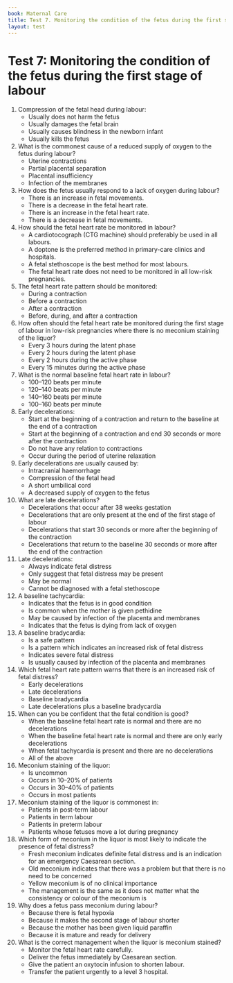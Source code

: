 ```yaml
---
book: Maternal Care
title: Test 7. Monitoring the condition of the fetus during the first stage of labour
layout: test
---
```


# Test 7: Monitoring the condition of the fetus during the first stage of labour

1.	Compression of the fetal head during labour:
	+	Usually does not harm the fetus
	-	Usually damages the fetal brain
	-	Usually causes blindness in the newborn infant
	-	Usually kills the fetus
2.	What is the commonest cause of a reduced supply of oxygen to the fetus during labour?
	+	Uterine contractions
	-	Partial placental separation
	-	Placental insufficiency
	-	Infection of the membranes
3.	How does the fetus usually respond to a lack of oxygen during labour?
	-	There is an increase in fetal movements.
	+	There is a decrease in the fetal heart rate.
	-	There is an increase in the fetal heart rate.
	-	There is a decrease in fetal movements.
4.	How should the fetal heart rate be monitored in labour?
	-	A cardiotocograph (CTG machine) should preferably be used in all labours.
	+	A doptone is the preferred method in primary-care clinics and hospitals.
	-	A fetal stethoscope is the best method for most labours.
	-	The fetal heart rate does not need to be monitored in all low-risk pregnancies.
5.	The fetal heart rate pattern should be monitored:
	-	During a contraction
	-	Before a contraction
	-	After a contraction
	+	Before, during, and after a contraction
6.	How often should the fetal heart rate be monitored during the first stage of labour in low-risk pregnancies where there is no meconium staining of the liquor?
	-	Every 3 hours during the latent phase
	+	Every 2 hours during the latent phase
	-	Every 2 hours during the active phase
	-	Every 15 minutes during the active phase
7.	What is the normal baseline fetal heart rate in labour?
	-	100–120 beats per minute
	-	120–140 beats per minute
	-	140–160 beats per minute
	+	100–160 beats per minute
8.	Early decelerations:
	+	Start at the beginning of a contraction and return to the baseline at the end of a contraction
	-	Start at the beginning of a contraction and end 30 seconds or more after the contraction
	-	Do not have any relation to contractions
	-	Occur during the period of uterine relaxation
9.	Early decelerations are usually caused by:
	-	Intracranial haemorrhage
	+	Compression of the fetal head
	-	A short umbilical cord
	-	A decreased supply of oxygen to the fetus
10.	What are late decelerations?
	-	Decelerations that occur after 38 weeks gestation
	-	Decelerations that are only present at the end of the first stage of labour
	-	Decelerations that start 30 seconds or more after the beginning of the contraction
	+	Decelerations that return to the baseline 30 seconds or more after the end of the contraction
11.	Late decelerations:
	+	Always indicate fetal distress
	-	Only suggest that fetal distress may be present
	-	May be normal
	-	Cannot be diagnosed with a fetal stethoscope
12.	A baseline tachycardia:
	-	Indicates that the fetus is in good condition
	-	Is common when the mother is given pethidine
	+	May be caused by infection of the placenta and membranes
	-	Indicates that the fetus is dying from lack of oxygen
13.	A baseline bradycardia:
	-	Is a safe pattern
	-	Is a pattern which indicates an increased risk of fetal distress
	+	Indicates severe fetal distress
	-	Is usually caused by infection of the placenta and membranes
14.	Which fetal heart rate pattern warns that there is an increased risk of fetal distress?
	+	Early decelerations
	-	Late decelerations
	-	Baseline bradycardia
	-	Late decelerations plus a baseline bradycardia
15.	When can you be confident that the fetal condition is good?
	+	When the baseline fetal heart rate is normal and there are no decelerations
	-	When the baseline fetal heart rate is normal and there are only early decelerations
	-	When fetal tachycardia is present and there are no decelerations
	-	All of the above
16.	Meconium staining of the liquor:
	-	Is uncommon
	+	Occurs in 10–20% of patients
	-	Occurs in 30–40% of patients
	-	Occurs in most patients
17.	Meconium staining of the liquor is commonest in:
	+	Patients in post-term labour
	-	Patients in term labour
	-	Patients in preterm labour
	-	Patients whose fetuses move a lot during pregnancy
18.	Which form of meconium in the liquor is most likely to indicate the presence of fetal distress?
	-	Fresh meconium indicates definite fetal distress and is an indication for an emergency Caesarean section.
	-	Old meconium indicates that there was a problem but that there is no need to be concerned
	-	Yellow meconium is of no clinical importance
	+	The management is the same as it does not matter what the consistency or colour of the meconium is
19.	Why does a fetus pass meconium during labour?
	+	Because there is fetal hypoxia
	-	Because it makes the second stage of labour shorter
	-	Because the mother has been given liquid paraffin
	-	Because it is mature and ready for delivery
20.	What is the correct management when the liquor is meconium stained?
	+	Monitor the fetal heart rate carefully.
	-	Deliver the fetus immediately by Caesarean section.
	-	Give the patient an oxytocin infusion to shorten labour.
	-	Transfer the patient urgently to a level 3 hospital.
